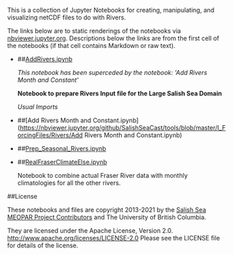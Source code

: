 This is a collection of Jupyter Notebooks for creating,
manipulating, and visualizing netCDF files to do with Rivers.

The links below are to static renderings of the notebooks via
[nbviewer.jupyter.org](https://nbviewer.jupyter.org/).
Descriptions below the links are from the first cell of the notebooks
(if that cell contains Markdown or raw text).

* ##[AddRivers.ipynb](https://nbviewer.jupyter.org/github/SalishSeaCast/tools/blob/master/I_ForcingFiles/Rivers/AddRivers.ipynb)

    *This notebook has been superceded by the notebook: 'Add Rivers Month and Constant'*

    **Notebook to prepare Rivers Input file for the Large Salish Sea Domain**

    *Usual Imports*

* ##[Add Rivers Month and Constant.ipynb](https://nbviewer.jupyter.org/github/SalishSeaCast/tools/blob/master/I_ForcingFiles/Rivers/Add Rivers Month and Constant.ipynb)

* ##[Prep_Seasonal_Rivers.ipynb](https://nbviewer.jupyter.org/github/SalishSeaCast/tools/blob/master/I_ForcingFiles/Rivers/Prep_Seasonal_Rivers.ipynb)

* ##[RealFraserClimateElse.ipynb](https://nbviewer.jupyter.org/github/SalishSeaCast/tools/blob/master/I_ForcingFiles/Rivers/RealFraserClimateElse.ipynb)

    Notebook to combine actual Fraser River data with monthly climatologies for all the other rivers.


##License

These notebooks and files are copyright 2013-2021
by the [Salish Sea MEOPAR Project Contributors](https://github.com/SalishSeaCast/docs/blob/master/CONTRIBUTORS.rst)
and The University of British Columbia.

They are licensed under the Apache License, Version 2.0.
http://www.apache.org/licenses/LICENSE-2.0
Please see the LICENSE file for details of the license.
